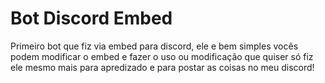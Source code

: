 # Bot Discord Embed

Primeiro bot que fiz via embed para discord, ele e bem simples vocês podem modificar o embed e fazer o uso ou modificação que quiser só fiz ele mesmo mais para apredizado e para postar as coisas no meu discord!
